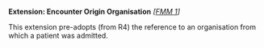 **Extension: Encounter Origin Organisation** *[[FMM 1](guidance.html)]*

This extension pre-adopts (from R4) the reference to an organisation from which a patient was admitted.
